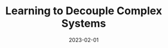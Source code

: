 ---
date: 2023-02-01
title: "Learning to Decouple Complex Systems"
authors: "<strong>Zhou Zihan</strong>, Tianshu Yu<sup>#</sup>"
collection: publications
category: conferences
permalink: /publication/learning-to-decouple-complex-system

excerpt: 'This work addresses the challenge of learning from cluttered and irregularly sampled sequential data by proposing a novel decoupling-based approach. The method explicitly separates a complex system into multiple latent sub-systems and a meta-system that captures their interactions over time. To achieve this, the interactions are modeled using projected differential equations (ProjDEs) with neural-friendly projection operators inspired by Bregman divergence. Experimental results on both synthetic and real-world datasets demonstrate the effectiveness of this approach in handling complex and cluttered sequential data​.'

venue: 'ICML2023'
paperurl: 'https://arxiv.org/pdf/2302.01581'
---